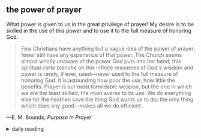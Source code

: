 ## the power of prayer

What power is given to us in the great privilege of prayer! My desire is to be skilled in the use of this power and to use it to the full measure of honoring God.

> Few Christians have anything but a vague idea of the power of prayer; fewer still have any experience of that power. The Church seems almost wholly unaware of the power God puts into her hand; this spiritual *carte blanche* on this infinite resources of God's wisdom and power is rarely, if ever, used—never used to the full measure of honoring God. It is astounding how poor the use, how little the benefits. Prayer is our most formidable weapon, but the one in which we are the least skilled, the most averse to its use. We do everything else for the heathen save the thing God wants us to do; the only thing which does any good—makes all we do efficient.

—E. M. Bounds, *Purpose in Prayer*

<details markdown="1">
<summary>daily reading</summary>

| {{ page.date | date: "%B %-d, %Y" }} |
| :-------------: |
| [Judg. 21; Acts 25; Jer. 35; Ps. 7–8]({% link _Bible/Bible-year-1.md %}) |
| [WCF 12; WSC 34; WLC 74]({% link _westminster/westminster-month-2.md %}) |
| [The Nicene Creed](https://threeforms.org/the-nicene-creed/) |

</details>